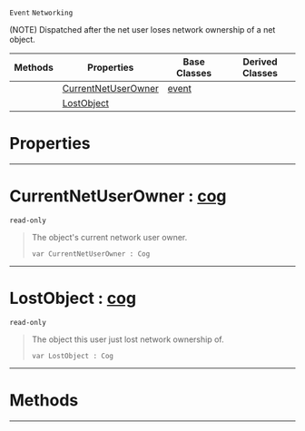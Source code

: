  `Event` `Networking`



(NOTE) Dispatched after the net user loses network ownership of a net object.

|Methods|Properties|Base Classes|Derived Classes|
|---|---|---|---|
| |[ CurrentNetUserOwner](https://github.com/zeroengineteam/ZeroDocs/blob/master/code_reference/class_reference/netuserlostobjectownership.markdown#currentnetuserowner-zero)|[event](https://github.com/zeroengineteam/ZeroDocs/blob/master/code_reference/class_reference/event.markdown)| |
| |[ LostObject](https://github.com/zeroengineteam/ZeroDocs/blob/master/code_reference/class_reference/netuserlostobjectownership.markdown#lostobject-zero-engine-d)| | |


 #  Properties


---  
 #  CurrentNetUserOwner : [cog](https://github.com/zeroengineteam/ZeroDocs/blob/master/code_reference/class_reference/cog.markdown)

 `read-only`

> The object's current network user owner.
> ``` lang=cpp, name=Zilch
> var CurrentNetUserOwner : Cog


---  
 #  LostObject : [cog](https://github.com/zeroengineteam/ZeroDocs/blob/master/code_reference/class_reference/cog.markdown)

 `read-only`

> The object this user just lost network ownership of.
> ``` lang=cpp, name=Zilch
> var LostObject : Cog


---  
 #  Methods


---  
 

 